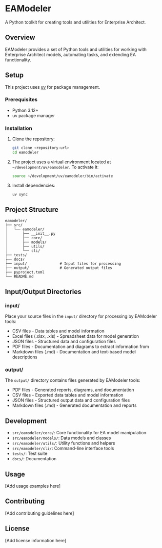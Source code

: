 # EAModeler

A Python toolkit for creating tools and utilities for Enterprise Architect.

## Overview

EAModeler provides a set of Python tools and utilities for working with Enterprise Architect models, automating tasks, and extending EA functionality.

## Setup

This project uses [uv](https://docs.astral.sh/uv/) for package management.

### Prerequisites

- Python 3.12+
- uv package manager

### Installation

1. Clone the repository:
   ```bash
   git clone <repository-url>
   cd eamodeler
   ```

2. The project uses a virtual environment located at `~/development/uv/eamodeler`. To activate it:
   ```bash
   source ~/development/uv/eamodeler/bin/activate
   ```

3. Install dependencies:
   ```bash
   uv sync
   ```

## Project Structure

```
eamodeler/
├── src/
│   └── eamodeler/
│       ├── __init__.py
│       ├── core/
│       ├── models/
│       ├── utils/
│       └── cli/
├── tests/
├── docs/
├── input/               # Input files for processing
├── output/              # Generated output files
├── pyproject.toml
└── README.md
```

## Input/Output Directories

### input/
Place your source files in the `input/` directory for processing by EAModeler tools:
- CSV files - Data tables and model information
- Excel files (.xlsx, .xls) - Spreadsheet data for model generation
- JSON files - Structured data and configuration files
- PDF files - Documentation and diagrams to extract information from
- Markdown files (.md) - Documentation and text-based model descriptions

### output/
The `output/` directory contains files generated by EAModeler tools:
- PDF files - Generated reports, diagrams, and documentation
- CSV files - Exported data tables and model information
- JSON files - Structured output data and configuration files
- Markdown files (.md) - Generated documentation and reports

## Development

- `src/eamodeler/core/`: Core functionality for EA model manipulation
- `src/eamodeler/models/`: Data models and classes
- `src/eamodeler/utils/`: Utility functions and helpers
- `src/eamodeler/cli/`: Command-line interface tools
- `tests/`: Test suite
- `docs/`: Documentation

## Usage

[Add usage examples here]

## Contributing

[Add contributing guidelines here]

## License

[Add license information here]
